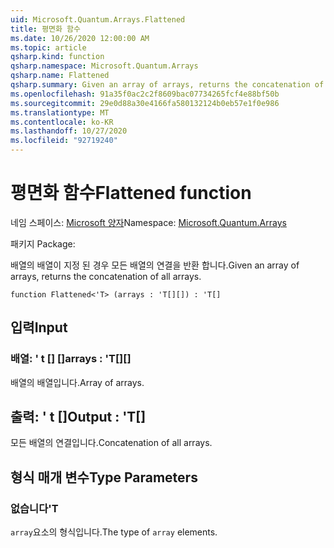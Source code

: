 ```yaml
---
uid: Microsoft.Quantum.Arrays.Flattened
title: 평면화 함수
ms.date: 10/26/2020 12:00:00 AM
ms.topic: article
qsharp.kind: function
qsharp.namespace: Microsoft.Quantum.Arrays
qsharp.name: Flattened
qsharp.summary: Given an array of arrays, returns the concatenation of all arrays.
ms.openlocfilehash: 91a35f0ac2c2f8609bac07734265fcf4e88bf50b
ms.sourcegitcommit: 29e0d88a30e4166fa580132124b0eb57e1f0e986
ms.translationtype: MT
ms.contentlocale: ko-KR
ms.lasthandoff: 10/27/2020
ms.locfileid: "92719240"
---
```

# <a name="flattened-function"></a><span data-ttu-id="b9653-102">평면화 함수</span><span class="sxs-lookup"><span data-stu-id="b9653-102">Flattened function</span></span>

<span data-ttu-id="b9653-103">네임 스페이스: [Microsoft 양자](xref:Microsoft.Quantum.Arrays)</span><span class="sxs-lookup"><span data-stu-id="b9653-103">Namespace: [Microsoft.Quantum.Arrays](xref:Microsoft.Quantum.Arrays)</span></span>

<span data-ttu-id="b9653-104">패키지 [](https://nuget.org/packages/)</span><span class="sxs-lookup"><span data-stu-id="b9653-104">Package: [](https://nuget.org/packages/)</span></span>


<span data-ttu-id="b9653-105">배열의 배열이 지정 된 경우 모든 배열의 연결을 반환 합니다.</span><span class="sxs-lookup"><span data-stu-id="b9653-105">Given an array of arrays, returns the concatenation of all arrays.</span></span>

```qsharp
function Flattened<'T> (arrays : 'T[][]) : 'T[]
```


## <a name="input"></a><span data-ttu-id="b9653-106">입력</span><span class="sxs-lookup"><span data-stu-id="b9653-106">Input</span></span>

### <a name="arrays--t"></a><span data-ttu-id="b9653-107">배열: ' t [] []</span><span class="sxs-lookup"><span data-stu-id="b9653-107">arrays : 'T[][]</span></span>

<span data-ttu-id="b9653-108">배열의 배열입니다.</span><span class="sxs-lookup"><span data-stu-id="b9653-108">Array of arrays.</span></span>



## <a name="output--t"></a><span data-ttu-id="b9653-109">출력: ' t []</span><span class="sxs-lookup"><span data-stu-id="b9653-109">Output : 'T[]</span></span>

<span data-ttu-id="b9653-110">모든 배열의 연결입니다.</span><span class="sxs-lookup"><span data-stu-id="b9653-110">Concatenation of all arrays.</span></span>

## <a name="type-parameters"></a><span data-ttu-id="b9653-111">형식 매개 변수</span><span class="sxs-lookup"><span data-stu-id="b9653-111">Type Parameters</span></span>

### <a name="t"></a><span data-ttu-id="b9653-112">없습니다</span><span class="sxs-lookup"><span data-stu-id="b9653-112">'T</span></span>

<span data-ttu-id="b9653-113">`array`요소의 형식입니다.</span><span class="sxs-lookup"><span data-stu-id="b9653-113">The type of `array` elements.</span></span>